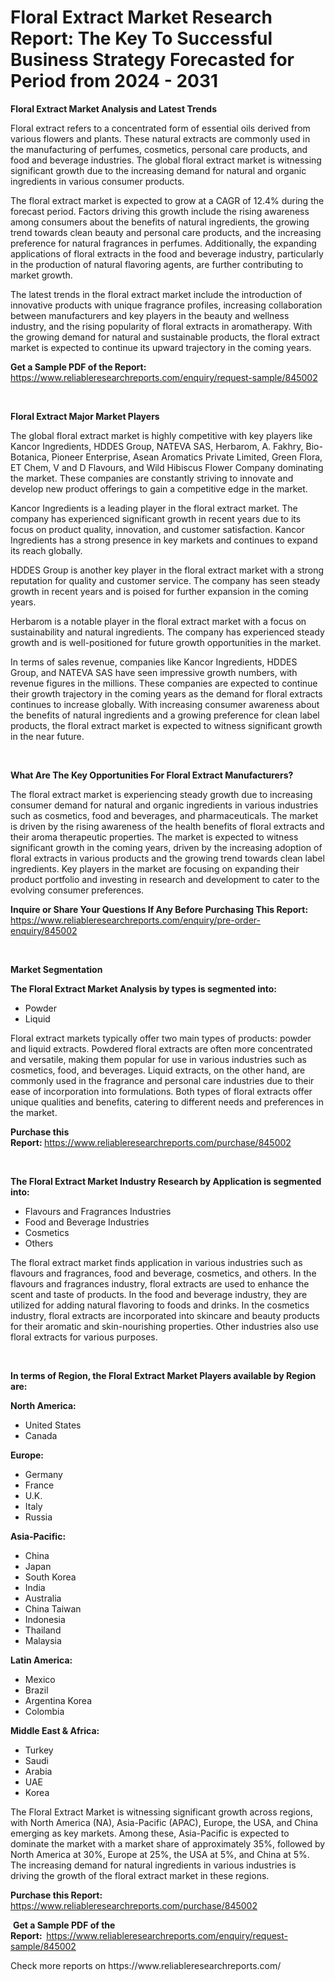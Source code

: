 <p><h1>Floral Extract Market Research Report: The Key To Successful Business Strategy Forecasted for Period from 2024 - 2031</h1></p><p><strong>Floral Extract Market Analysis and Latest Trends</strong></p>
<p><p>Floral extract refers to a concentrated form of essential oils derived from various flowers and plants. These natural extracts are commonly used in the manufacturing of perfumes, cosmetics, personal care products, and food and beverage industries. The global floral extract market is witnessing significant growth due to the increasing demand for natural and organic ingredients in various consumer products.</p><p>The floral extract market is expected to grow at a CAGR of 12.4% during the forecast period. Factors driving this growth include the rising awareness among consumers about the benefits of natural ingredients, the growing trend towards clean beauty and personal care products, and the increasing preference for natural fragrances in perfumes. Additionally, the expanding applications of floral extracts in the food and beverage industry, particularly in the production of natural flavoring agents, are further contributing to market growth.</p><p>The latest trends in the floral extract market include the introduction of innovative products with unique fragrance profiles, increasing collaboration between manufacturers and key players in the beauty and wellness industry, and the rising popularity of floral extracts in aromatherapy. With the growing demand for natural and sustainable products, the floral extract market is expected to continue its upward trajectory in the coming years.</p></p>
<p><strong>Get a Sample PDF of the Report:&nbsp;</strong> <a href="https://www.reliableresearchreports.com/enquiry/request-sample/845002">https://www.reliableresearchreports.com/enquiry/request-sample/845002</a></p>
<p>&nbsp;</p>
<p><strong>Floral Extract Major Market Players</strong></p>
<p><p>The global floral extract market is highly competitive with key players like Kancor Ingredients, HDDES Group, NATEVA SAS, Herbarom, A. Fakhry, Bio-Botanica, Pioneer Enterprise, Asean Aromatics Private Limited, Green Flora, ET Chem, V and D Flavours, and Wild Hibiscus Flower Company dominating the market. These companies are constantly striving to innovate and develop new product offerings to gain a competitive edge in the market.</p><p>Kancor Ingredients is a leading player in the floral extract market. The company has experienced significant growth in recent years due to its focus on product quality, innovation, and customer satisfaction. Kancor Ingredients has a strong presence in key markets and continues to expand its reach globally.</p><p>HDDES Group is another key player in the floral extract market with a strong reputation for quality and customer service. The company has seen steady growth in recent years and is poised for further expansion in the coming years.</p><p>Herbarom is a notable player in the floral extract market with a focus on sustainability and natural ingredients. The company has experienced steady growth and is well-positioned for future growth opportunities in the market.</p><p>In terms of sales revenue, companies like Kancor Ingredients, HDDES Group, and NATEVA SAS have seen impressive growth numbers, with revenue figures in the millions. These companies are expected to continue their growth trajectory in the coming years as the demand for floral extracts continues to increase globally. With increasing consumer awareness about the benefits of natural ingredients and a growing preference for clean label products, the floral extract market is expected to witness significant growth in the near future.</p></p>
<p>&nbsp;</p>
<p><strong>What Are The Key Opportunities For Floral Extract Manufacturers?</strong></p>
<p><p>The floral extract market is experiencing steady growth due to increasing consumer demand for natural and organic ingredients in various industries such as cosmetics, food and beverages, and pharmaceuticals. The market is driven by the rising awareness of the health benefits of floral extracts and their aroma therapeutic properties. The market is expected to witness significant growth in the coming years, driven by the increasing adoption of floral extracts in various products and the growing trend towards clean label ingredients. Key players in the market are focusing on expanding their product portfolio and investing in research and development to cater to the evolving consumer preferences.</p></p>
<p><strong>Inquire or Share Your Questions If Any Before Purchasing This Report:</strong> <a href="https://www.reliableresearchreports.com/enquiry/pre-order-enquiry/845002">https://www.reliableresearchreports.com/enquiry/pre-order-enquiry/845002</a></p>
<p>&nbsp;</p>
<p><strong>Market Segmentation</strong></p>
<p><strong>The Floral Extract Market Analysis by types is segmented into:</strong></p>
<p><ul><li>Powder</li><li>Liquid</li></ul></p>
<p><p>Floral extract markets typically offer two main types of products: powder and liquid extracts. Powdered floral extracts are often more concentrated and versatile, making them popular for use in various industries such as cosmetics, food, and beverages. Liquid extracts, on the other hand, are commonly used in the fragrance and personal care industries due to their ease of incorporation into formulations. Both types of floral extracts offer unique qualities and benefits, catering to different needs and preferences in the market.</p></p>
<p><strong>Purchase this Report:&nbsp;</strong><a href="https://www.reliableresearchreports.com/purchase/845002">https://www.reliableresearchreports.com/purchase/845002</a></p>
<p>&nbsp;</p>
<p><strong>The Floral Extract Market Industry Research by Application is segmented into:</strong></p>
<p><ul><li>Flavours and Fragrances Industries</li><li>Food and Beverage Industries</li><li>Cosmetics</li><li>Others</li></ul></p>
<p><p>The floral extract market finds application in various industries such as flavours and fragrances, food and beverage, cosmetics, and others. In the flavours and fragrances industry, floral extracts are used to enhance the scent and taste of products. In the food and beverage industry, they are utilized for adding natural flavoring to foods and drinks. In the cosmetics industry, floral extracts are incorporated into skincare and beauty products for their aromatic and skin-nourishing properties. Other industries also use floral extracts for various purposes.</p></p>
<p>&nbsp;</p>
<p><strong>In terms of Region, the Floral Extract Market Players available by Region are:</strong></p>
<p>
    <p> <strong> North America: </strong>
        <ul>
            <li>United States</li>
            <li>Canada</li>
        </ul>
        </p> 
    <p> <strong> Europe: </strong>
        <ul>
            <li>Germany</li>
            <li>France</li>
            <li>U.K.</li>
            <li>Italy</li>
            <li>Russia</li>
        </ul>
        </p> 
    <p> <strong> Asia-Pacific: </strong>
        <ul>
            <li>China</li>
            <li>Japan</li>
            <li>South Korea</li>
            <li>India</li>
            <li>Australia</li>
            <li>China Taiwan</li>
            <li>Indonesia</li>
            <li>Thailand</li>
            <li>Malaysia</li>
        </ul>
        </p> 
    <p> <strong> Latin America: </strong>
        <ul>
            <li>Mexico</li>
            <li>Brazil</li>
            <li>Argentina Korea</li>
            <li>Colombia</li>
        </ul>
        </p> 
    <p> <strong> Middle East & Africa: </strong>
        <ul>
            <li>Turkey</li>
            <li>Saudi</li>
            <li>Arabia</li>
            <li>UAE</li>
            <li>Korea</li>
        </ul>
    </p>
    </p>
<p><p>The Floral Extract Market is witnessing significant growth across regions, with North America (NA), Asia-Pacific (APAC), Europe, the USA, and China emerging as key markets. Among these, Asia-Pacific is expected to dominate the market with a market share of approximately 35%, followed by North America at 30%, Europe at 25%, the USA at 5%, and China at 5%. The increasing demand for natural ingredients in various industries is driving the growth of the floral extract market in these regions.</p></p>
<p><strong>Purchase this Report: </strong><a href="https://www.reliableresearchreports.com/purchase/845002">https://www.reliableresearchreports.com/purchase/845002</a></p>
<p>&nbsp;<strong>Get a Sample PDF of the Report:&nbsp;&nbsp;</strong><a href="https://www.reliableresearchreports.com/enquiry/request-sample/845002">https://www.reliableresearchreports.com/enquiry/request-sample/845002</a></p>
<p><strong></strong></p>
<p>Check more reports on https://www.reliableresearchreports.com/</p>